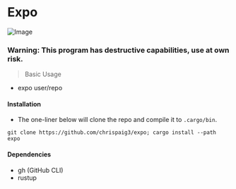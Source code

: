 # Expo

![Image](https://github.com/user-attachments/assets/a3f1f574-c9f9-4caf-9573-9ac29594a53f)

### Warning: This program has destructive capabilities, use at own risk.

> Basic Usage

- expo user/repo

#### Installation
- The one-liner below will clone the repo and compile it to `.cargo/bin`.
```
git clone https://github.com/chrispaig3/expo; cargo install --path expo
```

#### Dependencies
- gh (GitHub CLI)
- rustup

